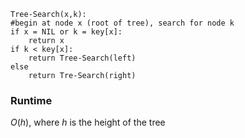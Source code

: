 ```
Tree-Search(x,k):
#begin at node x (root of tree), search for node k
if x = NIL or k = key[x]:
	return x
if k < key[x]:
	return Tree-Search(left)
else
	return Tre-Search(right)
```

### Runtime
$O(h)$, where $h$ is the height of the tree